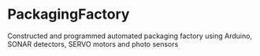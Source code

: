 # PackagingFactory
Constructed and programmed automated packaging factory using Arduino, SONAR detectors, SERVO motors and photo sensors
